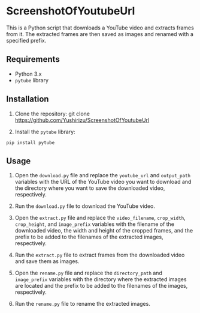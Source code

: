 # ScreenshotOfYoutubeUrl 

This is a Python script that downloads a YouTube video and extracts frames from it. The extracted frames are then saved as images and renamed with a specified prefix.

## Requirements

- Python 3.x
- `pytube` library

## Installation

1. Clone the repository:
git clone https://github.com/Yushirizu/ScreenshotOfYoutubeUrl


2. Install the `pytube` library:

```console
pip install pytube
```

## Usage

1. Open the `download.py` file and replace the `youtube_url` and `output_path` variables with the URL of the YouTube video you want to download and the directory where you want to save the downloaded video, respectively.

2. Run the `download.py` file to download the YouTube video.

3. Open the `extract.py` file and replace the `video_filename`, `crop_width`, `crop_height`, and `image_prefix` variables with the filename of the downloaded video, the width and height of the cropped frames, and the prefix to be added to the filenames of the extracted images, respectively.

4. Run the `extract.py` file to extract frames from the downloaded video and save them as images.

5. Open the `rename.py` file and replace the `directory_path` and `image_prefix` variables with the directory where the extracted images are located and the prefix to be added to the filenames of the images, respectively.

6. Run the `rename.py` file to rename the extracted images.
